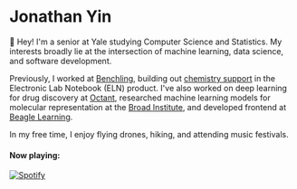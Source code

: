 # Jonathan Yin

:wave: Hey! I'm a senior at Yale studying Computer Science and Statistics. My interests broadly lie at the intersection of machine learning, data science, and software development.

Previously, I worked at [Benchling](https://www.benchling.com/), building out [chemistry support](https://help.benchling.com/hc/en-us/articles/9789080967309-Release-Notes-Volume-10-2022\#h_0721284568) in the Electronic Lab Notebook (ELN) product. I've also worked on deep learning for drug discovery at [Octant](https://www.octant.bio/), researched machine learning models for molecular representation at the [Broad Institute](https://www.broadinstitute.org/), and developed frontend at [Beagle Learning](https://en.beaglelearning.com/).

In my free time, I enjoy flying drones, hiking, and attending music festivals.

<h4 align="left">Now playing:</h4>

[![Spotify](https://github-readme-spotify-integration.vercel.app/api/spotify)](https://open.spotify.com/user/31zxxcqxoxpt32xqkeagawfbttte?si=a2dbfea93b6b4113)
